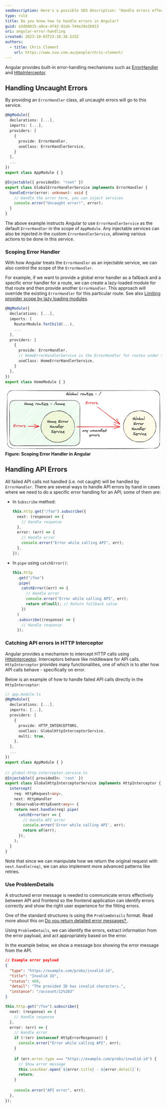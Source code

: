 ```yaml
---
seoDescription: Here's a possible SEO description: "Handle errors effectively in Angular with built-in error-handling mechanisms like ErrorHandler and HttpInterceptor, learn how to scope error handlers and catch API errors."
type: rule
title: Do you know how to handle errors in Angular?
guid: e2db8815-a9ce-4f42-92ab-744e29e2b913
uri: angular-error-handling
created: 2023-10-03T23:18:38.515Z
authors: 
  - title: Chris Clement
    url: https://www.ssw.com.au/people/chris-clement/
---
```


Angular provides built-in error-handling mechanisms such as [ErrorHandler](https://angular.io/api/core/ErrorHandler) and [HttpInterceptor](https://angular.io/api/common/http/HttpInterceptor).

<!--endintro-->

## Handling Uncaught Errors

By providing an `ErrorHandler` class, all uncaught errors will go to this service.

```ts
@NgModule({
  declarations: [...],
  imports: [...],
  providers: [
    {
      provide: ErrorHandler,
      useClass: ErrorHandlerService,
    }
  ],
  ...
})
export class AppModule { }
```

```ts
@Injectable({ providedIn: "root" })
export class GlobalErrorHandlerService implements ErrorHandler {
  handleError(error: unknown): void {
    // Handle the error here, you can inject services
    console.error("Uncaught error!", error);
  }
}
```

The above example instructs Angular to use `ErrorHandlerService` as the default `ErrorHandler` in the scope of `AppModule`.
Any injectable services can also be injected in the custom `ErrorHandlerService`, allowing various actions to be done in this service.

### Scoping Error Handler

With how Angular treats the `ErrorHandler` as an injectable service, we can also control the scope of the `ErrorHandler`.

For example, if we want to provide a global error handler as a fallback and a specific error handler for a route, we can create a lazy-loaded module for that route and then provide another `ErrorHandler`. This approach will override the existing `ErrorHandler` for this particular route. See also [Limiting provider scope by lazy loading modules](https://angular.io/guide/providers#limiting-provider-scope-by-lazy-loading-modules).

```ts
@NgModule({
  declarations: [...],
  imports: [
    RouterModule.forChild(...),
    ...
  ],
  providers: [
    {
      provide: ErrorHandler,
      // HomeErrorHandlerService is the ErrorHandler for routes under this lazy-loaded module
      useClass: HomeErrorHandlerService,
    }
  ],
})
export class HomeModule { }
```

![Figure: Scoping Error Handler in Angular](angular-scoping-error-handler.png)  
**Figure: Scoping Error Handler in Angular**

## Handling API Errors

All failed API calls not handled (i.e. not caught) will be handled by `ErrorHandler`. There are several ways to handle API errors by hand in cases where we need to do a specific error handling for an API; some of them are:

* In `Subscribe` method:

  ```ts
  this.http.get("/foo").subscribe({
    next: (response) => {
      // Handle response
    },
    error: (err) => {
      // Handle error
      console.error("Error while calling API", err);
    },
  });
  ```

* In `pipe` using `catchError()`:

  ```ts
  this.http
    .get("/foo")
    .pipe(
      catchError((err) => {
        // Handle error
        console.error("Error while calling API", err);
        return of(null); // Return fallback value
      })
    )
    .subscribe((response) => {
      // Handle response
    });
  ```

### Catching API errors in HTTP Interceptor

Angular provides a mechanism to intercept HTTP calls using [HttpInterceptor](https://angular.io/api/common/http/HttpInterceptor). Interceptors behave like middleware for API calls.
`HttpInterceptor` provides many functionalities, one of which is to alter how API calls behave - specifically on error.

Below is an example of how to handle failed API calls directly in the `HttpInterceptor`:

```ts
// app.module.ts
@NgModule({
  declarations: [...],
  imports: [...],
  providers: [
    {
      provide: HTTP_INTERCEPTORS,
      useClass: GlobalHttpInterceptorService,
      multi: true,
    },
  ],
  ...
})
export class AppModule { }

// global-http-interceptor.service.ts
@Injectable({ providedIn: 'root' })
export class GlobalHttpInterceptorService implements HttpInterceptor {
  intercept(
    req: HttpRequest<any>,
    next: HttpHandler
  ): Observable<HttpEvent<any>> {
    return next.handle(req).pipe(
      catchError(err => {
        // Handle API error
        console.error('Error while calling API', err);
        return of(err);
      }),
    );
  }
}
```

Note that since we can manipulate how we return the original request with `next.handle(req)`, we can also implement more advanced patterns like retries.

### Use ProblemDetails

A structured error message is needed to communicate errors effectively between API and frontend so the frontend application can identify errors correctly and show the right user experience for the fitting errors.

One of the standard structures is using the `ProblemDetails` format. Read more about this on [Do you return detailed error messages?
](/do-you-return-detailed-error-messages).

Using `ProblemDetails`, we can identify the errors, extract information from the error payload, and act appropriately based on the error.

In the example below, we show a message box showing the error message from the API.

```json
// Example error payload
{
  "type": "https://example.com/probs/invalid-id",
  "title": "Invalid ID",
  "status": 400,
  "detail": "The provided ID has invalid characters.",
  "instance": "/account/12%203"
}
```

```ts
this.http.get("/foo").subscribe({
  next: (response) => {
    // Handle response
  },
  error: (err) => {
    // Handle error
    if (!(err instanceof HttpErrorResponse)) {
      console.error("Error while calling API", err);
    }

    if (err.error.type === "https://example.com/probs/invalid-id") {
      // Show error message
      this.snackbar.open(`${error.title} - ${error.detail}`);
      return;
    }

    console.error("API error", err);
  },
});
```
